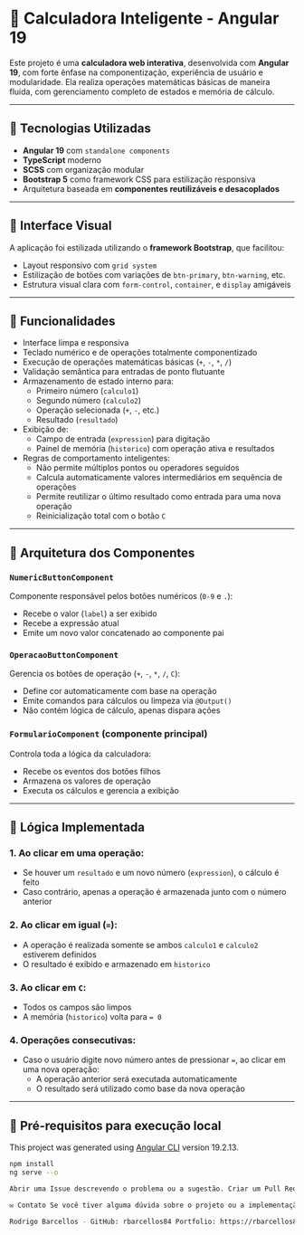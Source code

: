 # 🧮 Calculadora Inteligente - Angular 19

Este projeto é uma **calculadora web interativa**, desenvolvida com **Angular 19**, com forte ênfase na componentização, experiência de usuário e modularidade. Ela realiza operações matemáticas básicas de maneira fluida, com gerenciamento completo de estados e memória de cálculo.

---

## 🚀 Tecnologias Utilizadas

- **Angular 19** com `standalone components`
- **TypeScript** moderno
- **SCSS** com organização modular
- **Bootstrap 5** como framework CSS para estilização responsiva
- Arquitetura baseada em **componentes reutilizáveis e desacoplados**

---

## 🎨 Interface Visual

A aplicação foi estilizada utilizando o **framework Bootstrap**, que facilitou:

- Layout responsivo com `grid system`
- Estilização de botões com variações de `btn-primary`, `btn-warning`, etc.
- Estrutura visual clara com `form-control`, `container`, e `display` amigáveis

---

## 🎯 Funcionalidades

- Interface limpa e responsiva
- Teclado numérico e de operações totalmente componentizado
- Execução de operações matemáticas básicas (`+`, `-`, `*`, `/`)
- Validação semântica para entradas de ponto flutuante
- Armazenamento de estado interno para:
  - Primeiro número (`calculo1`)
  - Segundo número (`calculo2`)
  - Operação selecionada (`+`, `-`, etc.)
  - Resultado (`resultado`)
- Exibição de:
  - Campo de entrada (`expression`) para digitação
  - Painel de memória (`historico`) com operação ativa e resultados
- Regras de comportamento inteligentes:
  - Não permite múltiplos pontos ou operadores seguidos
  - Calcula automaticamente valores intermediários em sequência de operações
  - Permite reutilizar o último resultado como entrada para uma nova operação
  - Reinicialização total com o botão `C`

---

## 🧩 Arquitetura dos Componentes

### `NumericButtonComponent`
Componente responsável pelos botões numéricos (`0-9` e `.`):
- Recebe o valor (`label`) a ser exibido
- Recebe a expressão atual
- Emite um novo valor concatenado ao componente pai

### `OperacaoButtonComponent`
Gerencia os botões de operação (`+`, `-`, `*`, `/`, `C`):
- Define cor automaticamente com base na operação
- Emite comandos para cálculos ou limpeza via `@Output()`
- Não contém lógica de cálculo, apenas dispara ações

### `FormularioComponent` (componente principal)
Controla toda a lógica da calculadora:
- Recebe os eventos dos botões filhos
- Armazena os valores de operação
- Executa os cálculos e gerencia a exibição

---

## 🔧 Lógica Implementada

### 1. Ao clicar em uma **operação**:
- Se houver um `resultado` e um novo número (`expression`), o cálculo é feito
- Caso contrário, apenas a operação é armazenada junto com o número anterior

### 2. Ao clicar em **igual (`=`)**:
- A operação é realizada somente se ambos `calculo1` e `calculo2` estiverem definidos
- O resultado é exibido e armazenado em `historico`

### 3. Ao clicar em **`C`**:
- Todos os campos são limpos
- A memória (`historico`) volta para `= 0`

### 4. Operações consecutivas:
- Caso o usuário digite novo número antes de pressionar `=`, ao clicar em uma nova operação:
  - A operação anterior será executada automaticamente
  - O resultado será utilizado como base da nova operação

---

## 🧪 Pré-requisitos para execução local

This project was generated using [Angular CLI](https://github.com/angular/angular-cli) version 19.2.13.

```bash
npm install
ng serve --o

Abrir uma Issue descrevendo o problema ou a sugestão. Criar um Pull Request com suas alterações.

✉️ Contato Se você tiver alguma dúvida sobre o projeto ou a implementação da calculadora, sinta-se à vontade para entrar em contato:

Rodrigo Barcellos - GitHub: rbarcellos84 Portfolio: https://rbarcellos84.github.io/Rocketseat-Portfolio/